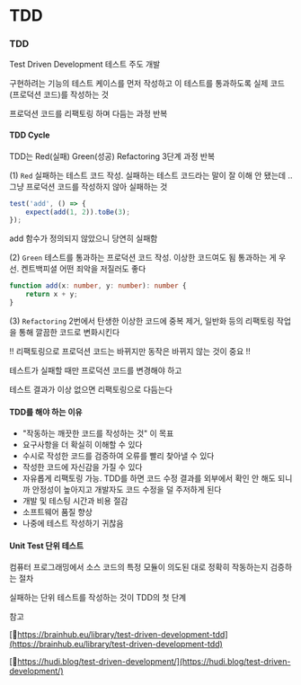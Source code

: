 # TDD

### TDD

Test Driven Development 테스트 주도 개발

구현하려는 기능의 테스트 케이스를 먼저 작성하고 이 테스트를 통과하도록 실제 코드(프로덕션 코드)를 작성하는 것

프로덕션 코드를 리팩토링 하며 다듬는 과정 반복

#### TDD Cycle

TDD는 Red(실패) Green(성공) Refactoring 3단계 과정 반복

(1) `Red` 실패하는 테스트 코드 작성. 실패하는 테스트 코드라는 말이 잘 이해 안 됐는데 .. 그냥 프로덕션 코드를 작성하지 않아 실패하는 것

```sample.test.ts
test('add', () => {
    expect(add(1, 2)).toBe(3);
});
```

add 함수가 정의되지 않았으니 당연히 실패함

(2) `Green` 테스트를 통과하는 프로덕션 코드 작성. 이상한 코드여도 됨 통과하는 게 우선. 켄트백피셜 어떤 죄악을 저질러도 좋다

```sample.test.ts
function add(x: number, y: number): number {
    return x + y;
}
```

(3) `Refactoring` 2번에서 탄생한 이상한 코드에 중복 제거, 일반화 등의 리팩토링 작업을 통해 깔끔한 코드로 변화시킨다

!! 리팩토링으로 프로덕션 코드는 바뀌지만 동작은 바뀌지 않는 것이 중요 !!

테스트가 실패할 때만 프로덕션 코드를 변경해야 하고

테스트 결과가 이상 없으면 리팩토링으로 다듬는다

#### TDD를 해야 하는 이유

* "작동하는 깨끗한 코드를 작성하는 것" 이 목표
* 요구사항을 더 확실히 이해할 수 있다
* 수시로 작성한 코드를 검증하여 오류를 빨리 찾아낼 수 있다
* 작성한 코드에 자신감을 가질 수 있다
* 자유롭게 리팩토링 가능. TDD를 하면 코드 수정 결과를 외부에서 확인 안 해도 되니까 안정성이 높아지고 개발자도 코드 수정을 덜 주저하게 된다
* 개발 및 테스팅 시간과 비용 절감
* 소프트웨어 품질 향상
* 나중에 테스트 작성하기 귀찮음

#### Unit Test 단위 테스트

컴퓨터 프로그래밍에서 소스 코드의 특정 모듈이 의도된 대로 정확히 작동하는지 검증하는 절차

실패하는 단위 테스트를 작성하는 것이 TDD의 첫 단계

참고

[🔗https://brainhub.eu/library/test-driven-development-tdd](https://brainhub.eu/library/test-driven-development-tdd)

[🔗https://hudi.blog/test-driven-development/](https://hudi.blog/test-driven-development/)
